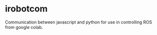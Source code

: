 # irobotcom

Communication between javascript and python for use in controlling ROS from google colab.
